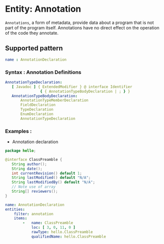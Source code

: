 # Entity: Annotation
`Annotations`, a form of metadata, provide data about a program that is not part of the program itself. Annotations have no direct effect on the operation of the code they annotate.
## Supported pattern
```yaml
name : AnnotationDeclaration
```
### Syntax : Annotation Definitions
```yaml
AnnotationTypeDeclaration:
   [ Javadoc ] { ExtendedModifier } @ interface Identifier
                { { AnnotationTypeBodyDeclaration | ; } }
   AnnotationTypeBodyDeclaration:
       AnnotationTypeMemberDeclaration
       FieldDeclaration
       TypeDeclaration
       EnumDeclaration
       AnnotationTypeDeclaration
```
### Examples : 
- Annotation declaration
```java
package hello;

@interface ClassPreamble {
   String author();
   String date();
   int currentRevision() default 1;
   String lastModified() default "N/A";
   String lastModifiedBy() default "N/A";
   // Note use of array
   String[] reviewers();
}
```
```yaml
name: AnnotationDeclaration
entities:
    filter: annotation
    items:
        -   name: ClassPreamble
            loc: [ 3, 0, 11, 0 ]
            rawType: hello.ClassPreamble
            qualifiedName: hello.ClassPreamble
```
